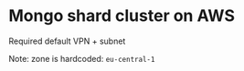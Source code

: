 # Mongo shard cluster on AWS

Required default VPN + subnet

Note: zone is hardcoded: `eu-central-1`
